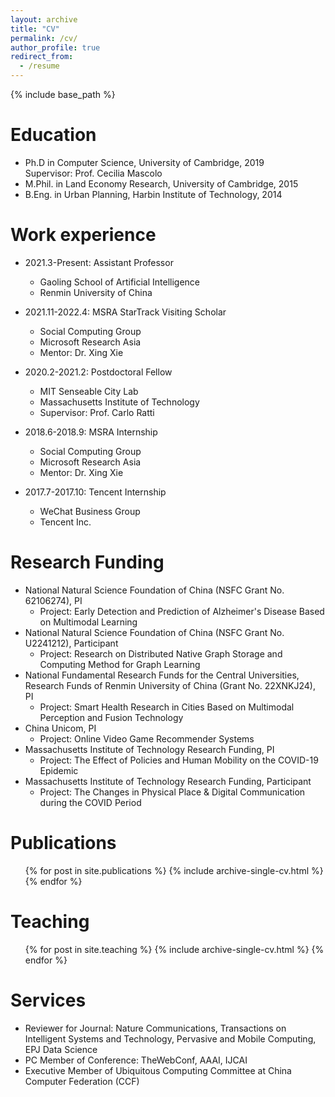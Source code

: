 ```yaml
---
layout: archive
title: "CV"
permalink: /cv/
author_profile: true
redirect_from:
  - /resume
---
```


{% include base_path %}

  
Education
======

* Ph.D in Computer Science, University of Cambridge, 2019
  <br>Supervisor: Prof. Cecilia Mascolo 
* M.Phil. in Land Economy Research, University of Cambridge, 2015
* B.Eng. in Urban Planning, Harbin Institute of Technology, 2014

Work experience
======
* 2021.3-Present: Assistant Professor
  * Gaoling School of Artificial Intelligence
  * Renmin University of China

* 2021.11-2022.4: MSRA StarTrack Visiting Scholar
  * Social Computing Group
  * Microsoft Research Asia
  * Mentor: Dr. Xing Xie 

* 2020.2-2021.2: Postdoctoral Fellow
  * MIT Senseable City Lab
  * Massachusetts Institute of Technology
  * Supervisor: Prof. Carlo Ratti 

* 2018.6-2018.9: MSRA Internship
  * Social Computing Group
  * Microsoft Research Asia
  * Mentor: Dr. Xing Xie 

* 2017.7-2017.10: Tencent Internship
  * WeChat Business Group
  * Tencent Inc.

Research Funding
======
* National Natural Science Foundation of China (NSFC Grant No. 62106274), PI
  * Project: Early Detection and Prediction of Alzheimer's Disease Based on Multimodal Learning 
* National Natural Science Foundation of China (NSFC Grant No. U2241212), Participant
  * Project: Research on Distributed Native Graph Storage and Computing Method for Graph Learning 
* National Fundamental Research Funds for the Central Universities, Research Funds of Renmin University of China (Grant No. 22XNKJ24), PI
  * Project: Smart Health Research in Cities Based on Multimodal Perception and Fusion Technology
* China Unicom, PI
  * Project: Online Video Game Recommender Systems 
* Massachusetts Institute of Technology Research Funding, PI
  * Project: The Effect of Policies and Human Mobility on the COVID-19 Epidemic
* Massachusetts Institute of Technology Research Funding, Participant
  * Project: The Changes in Physical Place & Digital Communication during the COVID Period 


Publications
======
  <ul>{% for post in site.publications %}
    {% include archive-single-cv.html %}
  {% endfor %}</ul>

Teaching
======
  <ul>{% for post in site.teaching %}
    {% include archive-single-cv.html %}
  {% endfor %}</ul>
  
Services
======
* Reviewer for Journal: Nature Communications, Transactions on Intelligent Systems and Technology, Pervasive and Mobile Computing, EPJ Data Science
* PC Member of Conference: TheWebConf, AAAI, IJCAI
* Executive Member of Ubiquitous Computing Committee at China Computer Federation (CCF)
